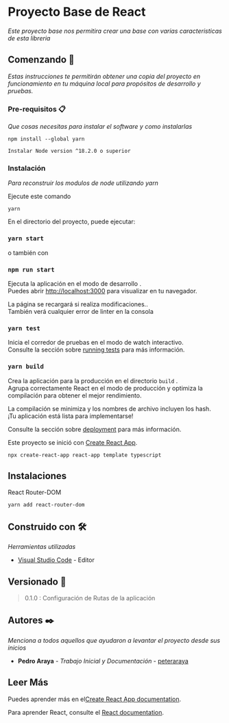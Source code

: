 # Proyecto Base de React
_Este proyecto base nos permitira crear una base con varias caracteristicas de esta libreria_

## Comenzando 🚀
_Estas instrucciones te permitirán obtener una copia del proyecto en funcionamiento en tu máquina local para propósitos de desarrollo y pruebas._
### Pre-requisitos 📋

_Que cosas necesitas para instalar el software y como instalarlas_

```
npm install --global yarn

Instalar Node version ^18.2.0 o superior
```

### Instalación 
_Para reconstruir los modulos de node utilizando yarn_

 Ejecute este comando

```
yarn
```

En el directorio del proyecto, puede ejecutar:

  ### `yarn start` 

  o también con
  ### `npm run start`

Ejecuta la aplicación en el modo de desarrollo .\
Puedes abrir [http://localhost:3000](http://localhost:3000) para visualizar en tu navegador.


La página se recargará si realiza modificaciones..\
También verá cualquier error de linter en la consola

### `yarn test`

Inicia el corredor de pruebas en el modo de watch interactivo.\
Consulte la sección sobre [running tests](https://facebook.github.io/create-react-app/docs/running-tests) para más información.

### `yarn build`

Crea la aplicación para la producción en el directorio `build` .\
Agrupa correctamente React en el modo de producción y optimiza la compilación para obtener el mejor rendimiento.

La compilación se minimiza y los nombres de archivo incluyen los hash. \
¡Tu aplicación está lista para implementarse!


Consulte la sección sobre [deployment](https://facebook.github.io/create-react-app/docs/deployment) para más información.







Este proyecto se inició con [Create React App](https://github.com/facebook/create-react-app).
```
npx create-react-app react-app template typescript
```
## Instalaciones 


React Router-DOM 
```
yarn add react-router-dom
```

## Construido con 🛠️

_Herramientas utilizadas_

* [Visual Studio Code](https://code.visualstudio.com/) - Editor

## Versionado 📌
  > 0.1.0  : Configuración de Rutas de la aplicación

## Autores ✒️

_Menciona a todos aquellos que ayudaron a levantar el proyecto desde sus inicios_

* **Pedro Araya** - *Trabajo Inicial y Documentación* - [peteraraya](https://github.com/peteraraya)


## Leer Más

Puedes aprender más en el[Create React App documentation](https://facebook.github.io/create-react-app/docs/getting-started).


Para aprender React, consulte el [React documentation](https://reactjs.org/).
